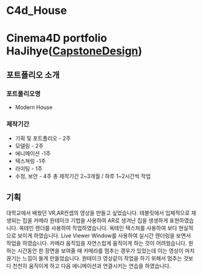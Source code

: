 # C4d_House

# Cinema4D portfolio HaJihye([CapstoneDesign]( https://github.com/hjie0314/C4d_House ))  

## 포트폴리오 소개
### 포트폴리오명
  * Modern House
### 제작기간
  - 기획 및 포트폴리오 - 2주
  - 모델링 - 2주
  - 에니메이션 -1주
  - 텍스쳐링 -1주
  - 라이팅 - 1주
  - 수정, 보안 - 4주
  총 제작기간 2~3개월 / 하루 1~2시간씩 작업

## 기획
대학교에서 배웠던 VR,AR컨셉의 영상을 만들고 싶었습니다. 테블릿에서 입체적으로 재생되는 집을 카메라 원테이크 기법을 사용하여 AR로 생겨난 집을 생생하게 표현하였습니다.
옥테인 렌더를 사용하여 작업하였습니다. 옥테인 텍스처를 사용하여 보다 현실적으로 보이게 하였습니다. Live Viewer Window를 사용하여 실시간 렌더링을 보면서 작업을 하였습니다.
카메라 움직임을 자연스럽게 움직이게 하는 것이 어려웠습니다. 원하는 시간동안 한 장면을 보여줄 때 카메라를 멈추는 경우가 있었는데 이는 영상이 마치 끊기는 느낌이 들게 만들었습니다. 원테이크 영상같이 작업을 하기 위해서 멈추는 것보다 천천히 움직이게 하고 다음 에니메이션과 연결시키는 연습을 하였습니다. 

